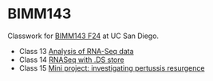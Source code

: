 # BIMM143
Classwork for [BIMM143 F24](https://bioboot.github.io/bimm143_F24/) at UC San Diego. 

- Class 13 [Analysis of RNA-Seq data](https://github.com/Hanoaf/bimm143_github/blob/main/Class13/Class13.pdf)
- Class 14 [RNASeq with .DS store](https://github.com/Hanoaf/bimm143_github/blob/main/Class%2014/lab_14.pdf)
- Class 15 [Mini project: investigating pertussis resurgence](https://github.com/Hanoaf/bimm143_github/blob/main/Class%2015/Class-15.pdf)

